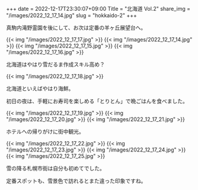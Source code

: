 +++
date  = 2022-12-17T23:30:07+09:00
Title = "北海道 Vol.2"
share_img = "/images/2022_12_17_14.jpg"
slug = "hokkaido-2"
+++

真駒内滝野霊園を後にして、お次は定番の羊ヶ丘展望台へ。

{{< img "/images/2022_12_17_17.jpg" >}}
{{< img "/images/2022_12_17_14.jpg" >}}
{{< img "/images/2022_12_17_15.jpg" >}}
{{< img "/images/2022_12_17_16.jpg" >}}

<p class="caption">北海道はやはり雪だるま作成スキル高め？</p>
{{< img "/images/2022_12_17_18.jpg" >}}

北海道といえばやはり海鮮。

初日の夜は、手軽にお寿司を楽しめる「とりとん」で晩ごはんを食べました。

{{< img "/images/2022_12_17_19.jpg" >}}
{{< img "/images/2022_12_17_20.jpg" >}}
{{< img "/images/2022_12_17_21.jpg" >}}

ホテルへの帰りがけに街中観光。

{{< img "/images/2022_12_17_22.jpg" >}}
{{< img "/images/2022_12_17_23.jpg" >}}
{{< img "/images/2022_12_17_24.jpg" >}}
{{< img "/images/2022_12_17_25.jpg" >}}

雪の降る札幌市街は自分も初めてでした。

定番スポットも、雪景色で訪れるとまた違った印象ですね。
